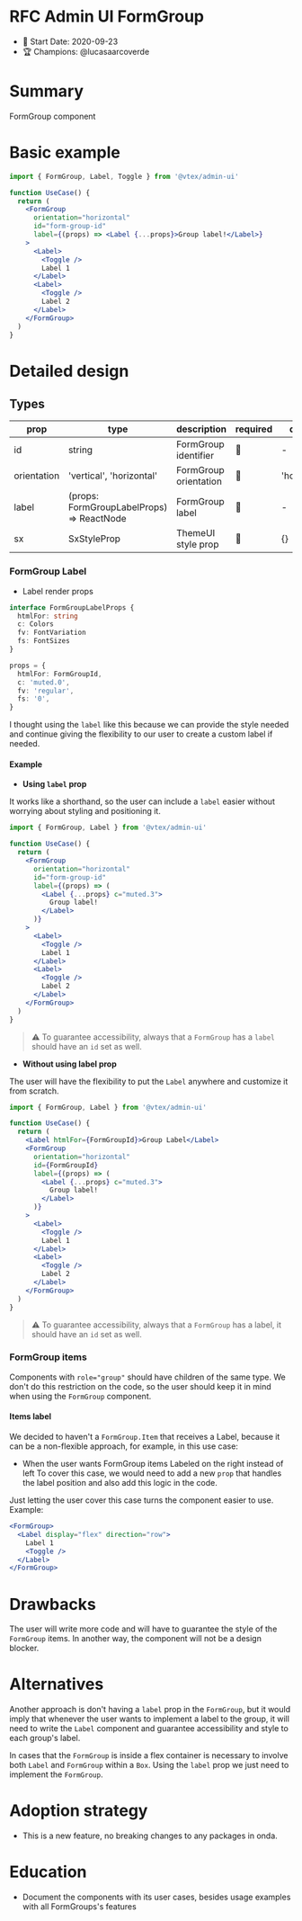 # RFC Admin UI FormGroup

- 📅 Start Date: 2020-09-23
- 🏆 Champions: @lucasaarcoverde

# Summary

FormGroup component

# Basic example

```jsx
import { FormGroup, Label, Toggle } from '@vtex/admin-ui'

function UseCase() {
  return (
    <FormGroup
      orientation="horizontal"
      id="form-group-id"
      label={(props) => <Label {...props}>Group label!</Label>}
    >
      <Label>
        <Toggle />
        Label 1
      </Label>
      <Label>
        <Toggle />
        Label 2
      </Label>
    </FormGroup>
  )
}
```

# Detailed design

## Types

| prop        | type                                      | description           | required | default      |
| ----------- | ----------------------------------------- | --------------------- | -------- | ------------ |
| id          | string                                    | FormGroup identifier  | 🚫       | -            |
| orientation | 'vertical', 'horizontal'                  | FormGroup orientation | 🚫       | 'horizontal' |
| label       | (props: FormGroupLabelProps) => ReactNode | FormGroup label       | 🚫       | -            |
| sx          | SxStyleProp                               | ThemeUI style prop    | 🚫       | {}           |

### FormGroup Label

- Label render props

```ts
interface FormGroupLabelProps {
  htmlFor: string
  c: Colors
  fv: FontVariation
  fs: FontSizes
}

props = {
  htmlFor: FormGroupId,
  c: 'muted.0',
  fv: 'regular',
  fs: '0',
}
```

I thought using the `label` like this because we can provide the style needed and continue giving the flexibility to our user to create a custom label if needed.

#### Example

- **Using `label` prop**

It works like a shorthand, so the user can include a `label` easier without worrying about styling and positioning it.

```jsx
import { FormGroup, Label } from '@vtex/admin-ui'

function UseCase() {
  return (
    <FormGroup
      orientation="horizontal"
      id="form-group-id"
      label={(props) => (
        <Label {...props} c="muted.3">
          Group label!
        </Label>
      )}
    >
      <Label>
        <Toggle />
        Label 1
      </Label>
      <Label>
        <Toggle />
        Label 2
      </Label>
    </FormGroup>
  )
}
```

> ⚠️ To guarantee accessibility, always that a `FormGroup` has a `label` should have an `id` set as well.

- **Without using label prop**

The user will have the flexibility to put the `Label` anywhere and customize it from scratch.

```jsx
import { FormGroup, Label } from '@vtex/admin-ui'

function UseCase() {
  return (
    <Label htmlFor={FormGroupId}>Group Label</Label>
    <FormGroup
      orientation="horizontal"
      id={FormGroupId}
      label={(props) => (
        <Label {...props} c="muted.3">
          Group label!
        </Label>
      )}
    >
      <Label>
        <Toggle />
        Label 1
      </Label>
      <Label>
        <Toggle />
        Label 2
      </Label>
    </FormGroup>
  )
}
```

> ⚠️ To guarantee accessibility, always that a `FormGroup` has a label, it should have an `id` set as well.

### FormGroup items

Components with `role="group"` should have children of the same type. We don't do this restriction on the code, so the user should keep it in mind when using the `FormGroup` component.

#### Items label

We decided to haven't a `FormGroup.Item` that receives a Label, because it can be a non-flexible approach, for example, in this use case:

- When the user wants FormGroup items Labeled on the right instead of left
  To cover this case, we would need to add a new `prop` that handles the label position and also add this logic in the code.

Just letting the user cover this case turns the component easier to use.
Example:

```jsx
<FormGroup>
  <Label display="flex" direction="row">
    Label 1
    <Toggle />
  </Label>
</FormGroup>
```

# Drawbacks

The user will write more code and will have to guarantee the style of the `FormGroup` items. In another way, the component will not be a design blocker.

# Alternatives

Another approach is don't having a `label` prop in the `FormGroup`, but it would imply that whenever the user wants to implement a label to the group, it will need to write the `Label` component and guarantee accessibility and style to each group's label.

In cases that the `FormGroup` is inside a flex container is necessary to involve both `Label` and `FormGroup` within a `Box`. Using the `label` prop we just need to implement the `FormGroup`.

# Adoption strategy

- This is a new feature, no breaking changes to any packages in onda.

# Education

- Document the components with its user cases, besides usage examples with all FormGroups's features
